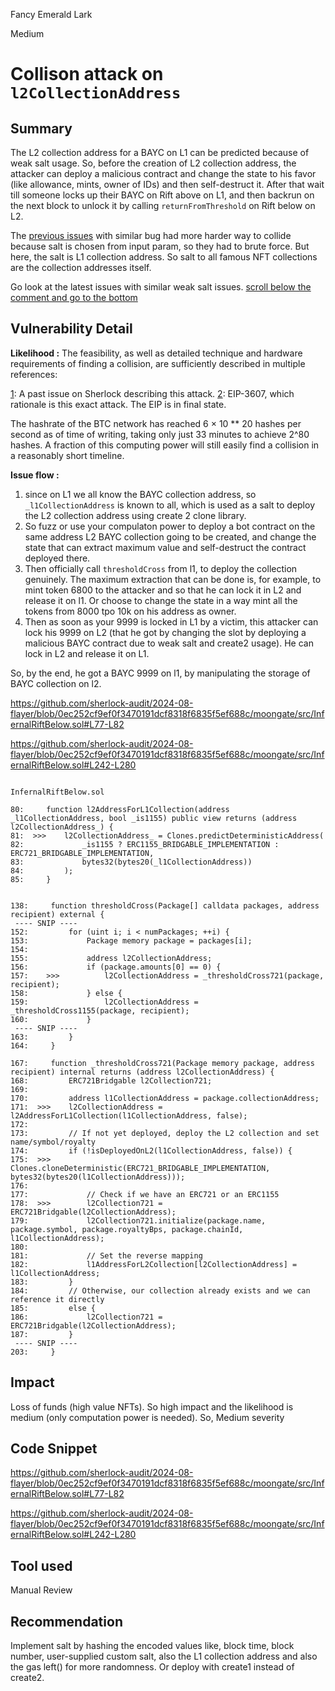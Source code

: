 Fancy Emerald Lark

Medium

# Collison attack on `l2CollectionAddress`

## Summary
The L2 collection address for a BAYC on L1 can be predicted because of weak salt usage. So, before the creation of L2 collection address, the attacker can deploy a malicious contract and change the state to his favor (like allowance, mints, owner of IDs) and then self-destruct it. After that wait till someone locks up their BAYC on Rift above on L1, and then backrun on the next block to unlock it by calling `returnFromThreshold` on Rift below on L2.

The [previous issues](https://github.com/sherlock-audit/2023-12-arcadia-judging/issues/59) with similar bug had more harder way to collide because salt is chosen from input param, so they had to brute force. But here, the salt is L1 collection address. So salt to all famous NFT collections are the collection addresses itself.

Go look at the latest issues with similar weak salt issues. [scroll below the comment and go to the bottom](https://github.com/sherlock-audit/2023-07-kyber-swap-judging/issues/90#issuecomment-1767797993)

## Vulnerability Detail

**Likelihood :**
The feasibility, as well as detailed technique and hardware requirements of finding a collision, are sufficiently described in multiple references:

[1](https://github.com/sherlock-audit/2023-07-kyber-swap-judging/issues/90): A past issue on Sherlock describing this attack.
[2](https://eips.ethereum.org/EIPS/eip-3607): EIP-3607, which rationale is this exact attack. The EIP is in final state.

The hashrate of the BTC network has reached  6 × 10 ** 20 hashes per second as of time of writing, taking only just  33 minutes to achieve 2^80 hashes. A fraction of this computing power will still easily find a collision in a reasonably short timeline.

**Issue flow :**
1. since on L1 we all know the BAYC collection address, so `_l1CollectionAddress` is known to all, which is used as a salt to deploy the L2 collection address using create 2 clone library.
2. So fuzz or use your compulaton power to deploy a bot contract on the same address L2 BAYC collection going to be created, and change the state that can extract maximum value and self-destruct the contract deployed there.
3. Then officially call  `thresholdCross` from l1, to deploy the collection genuinely. The maximum extraction that can be done is, for example, to mint token 6800 to the attacker and so that he can lock it in L2 and release it on l1. Or choose to change the state in a way mint all the tokens from 8000 tpo 10k on his address as owner. 
4. Then as soon as your 9999 is locked in L1  by a victim, this attacker can lock his 9999 on L2 (that he got by changing the slot by deploying a malicious BAYC contract due to weak salt and create2 usage). He can lock in L2 and release it on L1.

So, by the end, he got a BAYC 9999 on l1, by manipulating the storage of BAYC collection on l2.

https://github.com/sherlock-audit/2024-08-flayer/blob/0ec252cf9ef0f3470191dcf8318f6835f5ef688c/moongate/src/InfernalRiftBelow.sol#L77-L82

https://github.com/sherlock-audit/2024-08-flayer/blob/0ec252cf9ef0f3470191dcf8318f6835f5ef688c/moongate/src/InfernalRiftBelow.sol#L242-L280

```solidity

InfernalRiftBelow.sol

80:     function l2AddressForL1Collection(address _l1CollectionAddress, bool _is1155) public view returns (address l2CollectionAddress_) {
81:  >>>    l2CollectionAddress_ = Clones.predictDeterministicAddress(
82:             _is1155 ? ERC1155_BRIDGABLE_IMPLEMENTATION : ERC721_BRIDGABLE_IMPLEMENTATION,
83:             bytes32(bytes20(_l1CollectionAddress))
84:         );
85:     }


138:     function thresholdCross(Package[] calldata packages, address recipient) external {
 ---- SNIP ----
152:         for (uint i; i < numPackages; ++i) {
153:             Package memory package = packages[i];
154: 
155:             address l2CollectionAddress;
156:             if (package.amounts[0] == 0) {
157:    >>>          l2CollectionAddress = _thresholdCross721(package, recipient);
158:             } else {
159:                 l2CollectionAddress = _thresholdCross1155(package, recipient);
160:             }
 ---- SNIP ----
163:         }
164:     }

167:     function _thresholdCross721(Package memory package, address recipient) internal returns (address l2CollectionAddress) {
168:         ERC721Bridgable l2Collection721;
169: 
170:         address l1CollectionAddress = package.collectionAddress;
171:  >>>    l2CollectionAddress = l2AddressForL1Collection(l1CollectionAddress, false);
172: 
173:         // If not yet deployed, deploy the L2 collection and set name/symbol/royalty
174:         if (!isDeployedOnL2(l1CollectionAddress, false)) {
175:  >>>        Clones.cloneDeterministic(ERC721_BRIDGABLE_IMPLEMENTATION, bytes32(bytes20(l1CollectionAddress)));
176: 
177:             // Check if we have an ERC721 or an ERC1155
178:  >>>        l2Collection721 = ERC721Bridgable(l2CollectionAddress);
179:             l2Collection721.initialize(package.name, package.symbol, package.royaltyBps, package.chainId, l1CollectionAddress);
180: 
181:             // Set the reverse mapping
182:             l1AddressForL2Collection[l2CollectionAddress] = l1CollectionAddress;
183:         }
184:         // Otherwise, our collection already exists and we can reference it directly
185:         else {
186:             l2Collection721 = ERC721Bridgable(l2CollectionAddress);
187:         }
 ---- SNIP ----
203:     }

```


## Impact
Loss of funds (high value NFTs). So high impact and the likelihood is medium (only computation power is needed). So, Medium severity

## Code Snippet
https://github.com/sherlock-audit/2024-08-flayer/blob/0ec252cf9ef0f3470191dcf8318f6835f5ef688c/moongate/src/InfernalRiftBelow.sol#L77-L82

https://github.com/sherlock-audit/2024-08-flayer/blob/0ec252cf9ef0f3470191dcf8318f6835f5ef688c/moongate/src/InfernalRiftBelow.sol#L242-L280

## Tool used

Manual Review

## Recommendation

Implement salt by hashing the encoded values like, block time, block number, user-supplied custom salt, also the L1 collection address and also the gas left() for more randomness. Or deploy with create1 instead of create2.
